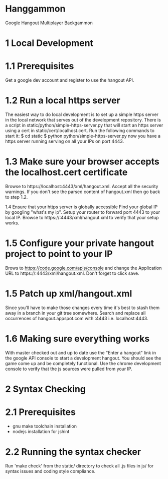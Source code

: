 Hanggammon
==========

Google Hangout Multiplayer Backgammon

1 Local Development
=================

1.1 Prerequisites
==================
Get a google dev account and register to use the hangout API.

1.2 Run a local https server
============================
The easiest way to do local development is to set up a simple https server in
the local network that serves out of the development repository. There is a
script in static/python/simple-https-server.py that will start an https server
using a cert in static/cert/localhost.cert. Run the following commands to start
it:
$ cd static
$ python python/simple-https-server.py
now you have a https server running serving on all your IPs on port 4443.

1.3 Make sure your browser accepts the localhost.cert certificate
=================================================================
Browse to https://localhost:4443/xml/hangout.xml. Accept all the security
warnings. If you don't see the parsed content of hangout.xml then go back to
step 1.2.

1.4 Ensure that your https server is globally accessible
Find your global IP by googling "what's my ip". Setup your router to forward
port 4443 to your local IP. Browse to https://<your ip>:4443/xml/hangout.xml to
verify that your setup works.

1.5 Configure your private hangout project to point to your IP
==============================================================
Brows to https://code.google.com/apis/console and change the Application URL to
https://<your ip>:4443/xml/hangout.xml. Don't forget to click save.

1.5 Patch up xml/hangout.xml
============================
Since you'll have to make those changes every time it's best to stash them away
in a branch in your git tree somewhere. Search and replace all occurrences of
hangout.appspot.com with <your ip>:4443 i.e. localhost:4443.

1.6 Making sure everything works
================================
With master checked out and up to date use the "Enter a hangout" link in the
google API console to start a development hangout. You should see the game come
up and be completely functional. Use the chrome development console to verify
that the js sources were pulled from your IP.


2 Syntax Checking
===============

2.1 Prerequisites
=================
- gnu make toolchain installation
- nodejs installation for jshint

2.2 Running the syntax checker
==============================
Run 'make check' from the static/ directory to check all .js files in js/ for
syntax issues and coding style compliance.
